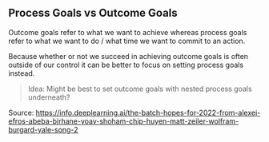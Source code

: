 ## Process Goals vs Outcome Goals
Outcome goals refer to what we want to achieve whereas process goals refer to what we want to do / what time we want to commit to an action.

Because whether or not we succeed in achieving outcome goals is often outside of our control it can be better to focus on setting process goals instead.

> Idea: Might be best to set outcome goals with nested process goals underneath?


Source: https://info.deeplearning.ai/the-batch-hopes-for-2022-from-alexei-efros-abeba-birhane-yoav-shoham-chip-huyen-matt-zeiler-wolfram-burgard-yale-song-2